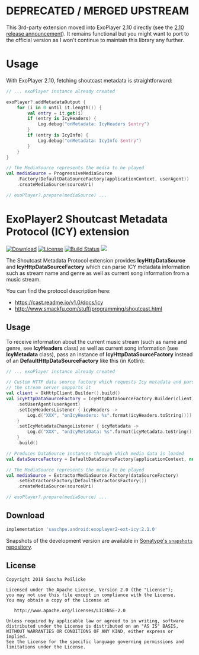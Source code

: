 # DEPRECATED / MERGED UPSTREAM
This 3rd-party extension moved into ExoPlayer 2.10 directly (see the [2.10 release announcement](https://medium.com/google-exoplayer/exoplayer-2-10-whats-new-15d344eaa8b9)). It remains functional but you might want to port to the official version as I won't continue to maintain this library any further.

# Usage
With ExoPlayer 2.10, fetching shoutcast metadata is straightforward:

```kotlin
// ... exoPlayer instance already created

exoPlayer?.addMetadataOutput {
    for (i in 0 until it.length()) {
        val entry = it.get(i)
        if (entry is IcyHeaders) {
            Log.debug("onMetadata: IcyHeaders $entry")
        }
        if (entry is IcyInfo) {
            Log.debug("onMetadata: IcyInfo $entry")
        }
    }
}

// The MediaSource represents the media to be played
val mediaSource = ProgressiveMediaSource
    .Factory(DefaultDataSourceFactory(applicationContext, userAgent))
    .createMediaSource(sourceUri)

// exoPlayer?.prepare(mediaSource) ...
```


# ExoPlayer2 Shoutcast Metadata Protocol (ICY) extension
[![Download](https://api.bintray.com/packages/saschpe/maven/android-exoplayer2-ext-icy/images/download.svg)](https://bintray.com/saschpe/maven/android-exoplayer2-ext-icy/_latestVersion)
[![License](http://img.shields.io/:license-apache-blue.svg)](http://www.apache.org/licenses/LICENSE-2.0.html)
[![Build Status](https://travis-ci.org/saschpe/android-exoplayer2-ext-icy.svg?branch=master)](https://travis-ci.org/saschpe/android-exoplayer2-ext-icy)
<a href="http://www.methodscount.com/?lib=saschpe.android%3Aandroid-exoplayer2-ext-icy%3A2.1.0"><img src="https://img.shields.io/badge/Methods and size-core: 100 | deps: 19640 | 25 KB-e91e63.svg"/></a>

The Shoutcast Metadata Protocol extension provides **IcyHttpDataSource** and 
**IcyHttpDataSourceFactory** which can parse ICY metadata information such as stream name and
genre as well as current song information from a music stream.

You can find the protocol description here:

- https://cast.readme.io/v1.0/docs/icy
- http://www.smackfu.com/stuff/programming/shoutcast.html


## Usage
To receive information about the current music stream (such as name and genre, see **IcyHeaders**
 class) as well as current song information (see **IcyMetadata** class), pass an instance of
 **IcyHttpDataSourceFactory** instead of an **DefaultHttpDataSourceFactory** like this (in Kotlin):

```kotlin
// ... exoPlayer instance already created

// Custom HTTP data source factory which requests Icy metadata and parses it if
// the stream server supports it
val client = OkHttpClient.Builder().build()
val icyHttpDataSourceFactory = IcyHttpDataSourceFactory.Builder(client)
    .setUserAgent(userAgent)
    .setIcyHeadersListener { icyHeaders ->
        Log.d("XXX", "onIcyHeaders: %s".format(icyHeaders.toString()))
    }
    .setIcyMetadataChangeListener { icyMetadata ->
        Log.d("XXX", "onIcyMetaData: %s".format(icyMetadata.toString()))
    }
    .build()

// Produces DataSource instances through which media data is loaded
val dataSourceFactory = DefaultDataSourceFactory(applicationContext, null, icyHttpDataSourceFactory)

// The MediaSource represents the media to be played
val mediaSource = ExtractorMediaSource.Factory(dataSourceFactory)
    .setExtractorsFactory(DefaultExtractorsFactory())
    .createMediaSource(sourceUri)

// exoPlayer?.prepare(mediaSource) ...
```

## Download
```groovy
implementation 'saschpe.android:exoplayer2-ext-icy:2.1.0'
```

Snapshots of the development version are available in [Sonatype's `snapshots` repository][snap].


## License

    Copyright 2018 Sascha Peilicke

    Licensed under the Apache License, Version 2.0 (the "License");
    you may not use this file except in compliance with the License.
    You may obtain a copy of the License at

       http://www.apache.org/licenses/LICENSE-2.0

    Unless required by applicable law or agreed to in writing, software
    distributed under the License is distributed on an "AS IS" BASIS,
    WITHOUT WARRANTIES OR CONDITIONS OF ANY KIND, either express or implied.
    See the License for the specific language governing permissions and
    limitations under the License.


 [snap]: https://oss.sonatype.org/content/repositories/snapshots/
